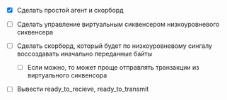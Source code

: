- [X] Сделать простой агент и скорборд
- [ ] Сделать управление виртуальным сиквенсером низкоуровневого сиквенсера 
- [ ] Сделать скорборд, который будет по низкоуровневому сингалу воссоздавать иначально переданные байты
    - [ ] Если можно, то может проще отправлять транзакции из виртуального сиквенсора

- [ ] Вывести ready_to_recieve, ready_to_transmit

